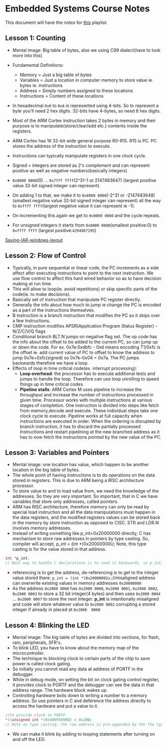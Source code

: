 # Embedded Systems Course Notes

This document will have the notes for [this](https://www.youtube.com/playlist?list=PLGGUgnOTqaTvNkh003iPRPZ6sEtq7DRR4) playlist.

## Lesson 1: Counting

- Mental image: Big table of bytes, also we using C99 dialect(have to look more into this)
- Fundamental Definitions:
  - Memory = Just a big table of bytes
  - Variables = Just a location in computer memory to store value ie. bytes ie. instructions
  - Address = Simply numbers assigned to these locations
  - Instructions = Content of these locations

- In hexadecimal `0x0` to `0xA` is represented using 4-bits. So to represent a byte you'll need 2 hex digits. 32-bits have 4-bytes, so need 8 hex digits.
- Most of the ARM Cortex instruction takes 2 bytes in memory and their purpose is to manipulate(store/clear/add etc.) contents inside the registers.
- ARM Cortex has 16 32-bit wide general purpose R0-R15. R15 is PC. PC stores the address of the instruction to execute.
- Instructions can typically manipulate registers in one clock cycle.
- Signed = integers are stored as 2's complement and can represent positive as well as negative numbers(basically integers)
- `0x0000 0000`(0) ... `0x7fff ffff`(2^31-1 or 2147483647) (largest positive value 32-bit signed integer can represent).
- On adding 1 to that, we make it to `0x8000 0000`(-2^31 or -2147483648) (smallest negative value 32-bit signed integer can represent) all the way to `0xffff ffff`(largest negative value it can represent ie -1).
- On incrementing this again we get to `0x0000 0000` and the cycle repeats.
- For unsigned integers it starts from `0x0000 0000`(smallest positive:0) to `0xffff ffff` (largest positive:`4294967295`)

[Saving-IAR-windows-layout](https://stackoverflow.com/questions/38459556/iar-window-layout)

## Lesson 2: Flow of Control

- Typically, in pure sequential or linear code, the PC increments as a side affect after executing instructions to point to the next instruction. We use flow control to affect this hard wired behavior so as to have decision making at run time.
- This will allow to loop(ie. avoid repetitions) or skip specific parts of the code(ie. to make decisions).
- Basically set of instruction that manipulate PC register directly.
- Generally the info about how much to jump ie change the PC is encoded as a part of the instructions themselves.
- B instruction is a branch instruction that modifies the PC so it skips over a few Instructions.
- CMP instruction modifies APSR(Application Program Status Register) - N/Z/C/V/Q flags
- Conditional branch BLT.N jumps on negative flag set. The op code has the info about the offset to be added to the current PC, so can jump up or down the code. For ex. 0x7e:0xdbfc - 0xd means encoding T1/0xfc is the offset ie. add current value of PC to offset to know the address to jump 0x7e+0xfc(signed) so 0x7e-0x04 = 0x7a. The PC jumps backwards therefore we have a loop.
- Effects of loop in time critical code(ex. interrupt processing):
  - **Loop overhead**: the processor has to execute additional tests and jumps to handle the loop. Therefore can use loop unrolling to speed things up in time critical codes.
  - **Pipeline stalls**: ARM Cortex M uses pipeline to increase the throughput and increase the number of instructions processed in given time. Processor works with multiple instructions at various stages of completion. One instruction is divided into steps like fetch from memory,decode and execute. These individual steps take one clock cycle to execute. Pipeline works at full capacity when instructions are executed in order. When the ordering is disrupted by branch instruction, it has to discard the partially processed Instructions and restart pipelining at the new branched address as it has to now fetch the instructions pointed by the new value of the PC.

## Lesson 3: Variables and Pointers

- Mental image: one location has value, which happen to be another location in the big table of bytes.
- The whole point of having instructions is to do operations on the data stored in registers. This is due to ARM being a
RISC architecture processor.
- To store value to and to load value from, we need the knowledge of the addresses. So they are very important. So important, that in C we have variables that store only addresses, called pointers.
- ARM has RISC architecture, therefore memory can only be read by special load instruction and all the data manipulations must
happen in the data registers, and the modified registers values can be stored back in the memory by store instruction as opposed to CISC. STR and LDR.N involves memory addresses.
- Instead of writing something like p_int=0x20000000 directly, C has mechanism to store raw addresses in pointers by type casting. So, compiler will accept, p_int = (int *)0x20000000U; Note, this type casting is for the value stored in that address.

```C
int *p_int;
// Best way to handle C declarations is to read it backwards, so p_int, is a variable(location in the big table of bytes), that stores address(location) and those locations have integer values.
```

- referencing is to get the address, de-referencing is to get to the integer value stored there.
`p_int = (int *)0x20000002u;`//misaligned address can overwrite existing values in memory addresses `0x20000000`
- As the address `0x2000 0000` has `0x2000 0000`, `0x2000 0001`, `0x2000 0002`, `0x2000 0003` to store a 32 bit integer(4 bytes) and then uses `0x2000 0004` ... `0x2000 0007` to store the next integer. **p_int** is intentionally misaligned and code will store whatever value to `0x2000 0002` corrupting a stored integer if already in placed at `0x2000  0000`

## Lesson 4: Blinking the LED

- Mental image: The big table of bytes are divided into sections, for flash, ram, peripherals, SFR's.
- To blink LED, you have to know about the memory map of the microcontroller.
- The technique to blocking clock to certain parts of the chip to save power is called clock gating.
- So initially you cannot read any data at address of PORTF in the debugger.
- While in debug mode, on setting the bit on clock gating control register, it provides clock to PORTF and the debugger can see the data in that address range. The hardware block wakes up.
- Controlling hardware boils down to writing a number to a memory address. So use pointers in C and deference the address directly to access the hardware and put a value to it.

```C
//to provide clock to PORTF
*((unsigned int *)0x400FE608U) = 0x20U; 
// Note on type casting: the raw address is pre-appended by the the type of the value as in how to interpret the raw value in front of it. & operator does not need this as the compiler understands it from the variable declaration
```

- We can make it blink by adding to looping statements after turning on and off the LED.
